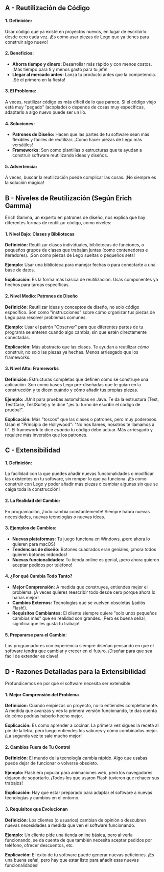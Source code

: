 ## A - **Reutilización de Código**

#### 1. **Definición:**

Usar código que ya existe en proyectos nuevos, en lugar de escribirlo desde cero cada vez. ¡Es como usar piezas de Lego que ya tienes para construir algo nuevo!

#### 2. **Beneficios:**

- **Ahorra tiempo y dinero:** Desarrollar más rápido y con menos costos. ¡Más tiempo para ti y menos gasto para tu jefe!
- **Llegar al mercado antes:** Lanza tu producto antes que la competencia. ¡Sé el primero en la fiesta!

#### 3. **El Problema:**

A veces, reutilizar código es más difícil de lo que parece. Si el código viejo está muy "pegado" (acoplado) o depende de cosas muy específicas, adaptarlo a algo nuevo puede ser un lío.

#### 4. **Soluciones:**

- **Patrones de Diseño:** Hacen que las partes de tu software sean más flexibles y fáciles de reutilizar. ¡Como hacer piezas de Lego más versátiles!
- **Frameworks:** Son como plantillas o estructuras que te ayudan a construir software reutilizando ideas y diseños.

#### 5. **Advertencia:**

A veces, buscar la reutilización puede complicar las cosas. ¡No siempre es la solución mágica!

## B - **Niveles de Reutilización (Según Erich Gamma)**

Erich Gamma, un experto en patrones de diseño, nos explica que hay diferentes formas de reutilizar código, como niveles:

#### 1. **Nivel Bajo: Clases y Bibliotecas**

**Definición:** Reutilizar clases individuales, bibliotecas de funciones, o pequeños grupos de clases que trabajan juntas (como contenedores e iteradores). ¡Son como piezas de Lego sueltas o pequeños sets!

**Ejemplo:** Usar una biblioteca para manejar fechas o para conectarte a una base de datos.

**Explicación:** Es la forma más básica de reutilización. Usas componentes ya hechos para tareas específicas.

#### 2. **Nivel Medio: Patrones de Diseño**

**Definición:** Reutilizar ideas y conceptos de diseño, no solo código específico. Son como "instrucciones" sobre cómo organizar tus piezas de Lego para resolver problemas comunes.

**Ejemplo:** Usar el patrón "Observer" para que diferentes partes de tu programa se enteren cuando algo cambia, sin que estén directamente conectadas.

**Explicación:** Más abstracto que las clases. Te ayudan a reutilizar _cómo_ construir, no solo las piezas ya hechas. Menos arriesgado que los frameworks.

#### 3. **Nivel Alto: Frameworks**

**Definición:** Estructuras completas que definen cómo se construye una aplicación. Son como bases Lego pre-diseñadas que te guían en la construcción y te dicen cuándo y cómo añadir tus propias piezas.

**Ejemplo:** JUnit para pruebas automáticas en Java. Te da la estructura (Test, TestCase, TestSuite) y te dice "¡es tu turno de escribir el código de prueba!".

**Explicación:** Más "toscos" que las clases o patrones, pero muy poderosos. Usan el "Principio de Hollywood": "No nos llames, nosotros te llamamos a ti". El framework te dice _cuándo_ tu código debe actuar. Más arriesgado y requiere más inversión que los patrones.

## C - **Extensibilidad**

#### 1. **Definición:**

La facilidad con la que puedes añadir nuevas funcionalidades o modificar las existentes en tu software, sin romper lo que ya funciona. ¡Es como construir con Lego y poder añadir más piezas o cambiar algunas sin que se caiga toda la construcción!

#### 2. **La Realidad del Cambio:**

En programación, ¡todo cambia constantemente! Siempre habrá nuevas necesidades, nuevas tecnologías o nuevas ideas.

#### 3. **Ejemplos de Cambios:**

- **Nuevas plataformas:** Tu juego funciona en Windows, ¡pero ahora lo quieren para macOS!
- **Tendencias de diseño:** Botones cuadrados eran geniales, ¡ahora todos quieren botones redondos!
- **Nuevas funcionalidades:** Tu tienda online es genial, ¡pero ahora quieren aceptar pedidos por teléfono!

#### 4. **¿Por qué Cambia Todo Tanto?**

- **Mejor Comprensión:** A medida que construyes, entiendes mejor el problema. ¡A veces quieres reescribir todo desde cero porque ahora lo harías mejor!
- **Cambios Externos:** Tecnologías que se vuelven obsoletas (¡adiós Flash!).
- **Requisitos Cambiantes:** El cliente siempre quiere "solo unos pequeños cambios más" que en realidad son grandes. ¡Pero es buena señal, significa que les gusta tu trabajo!

#### 5. **Prepararse para el Cambio:**

Los programadores con experiencia siempre diseñan pensando en que el software tendrá que cambiar y crecer en el futuro. ¡Diseñar para que sea fácil de extender es clave!

## D - **Razones Detalladas para la Extensibilidad**

Profundicemos en por qué el software necesita ser extensible:

#### 1. **Mejor Comprensión del Problema**

**Definición:** Cuando empiezas un proyecto, no lo entiendes completamente. A medida que avanzas y ves la primera versión funcionando, te das cuenta de cómo podrías haberlo hecho mejor.

**Explicación:** Es como aprender a cocinar. La primera vez sigues la receta al pie de la letra, pero luego entiendes los sabores y cómo combinarlos mejor. ¡La segunda vez te sale mucho mejor!

#### 2. **Cambios Fuera de Tu Control**

**Definición:** El mundo de la tecnología cambia rápido. Algo que usabas puede dejar de funcionar o volverse obsoleto.

**Ejemplo:** Flash era popular para animaciones web, pero los navegadores dejaron de soportarlo. ¡Todos los que usaron Flash tuvieron que rehacer sus trabajos!

**Explicación:** Hay que estar preparado para adaptar el software a nuevas tecnologías y cambios en el entorno.

#### 3. **Requisitos que Evolucionan**

**Definición:** Los clientes (o usuarios) cambian de opinión o descubren nuevas necesidades a medida que ven el software funcionando.

**Ejemplo:** Un cliente pide una tienda online básica, pero al verla funcionando, se da cuenta de que también necesita aceptar pedidos por teléfono, ofrecer descuentos, etc.

**Explicación:** El éxito de tu software puede generar nuevas peticiones. ¡Es una buena señal, pero hay que estar listo para añadir esas nuevas funcionalidades!
